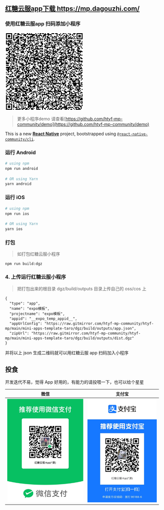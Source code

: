 ## [红糖云服app下载 https://mp.dagouzhi.com/ ](https://mp.dagouzhi.com/)

### 使用红糖云服app 扫码添加小程序

[![小程序码](./qrcode.png)](https://share.dagouzhi.com/#/pages/index/index?data=%7B%22type%22%3A%22app%22%2C%22name%22%3A%22mini-apps-template-taro%22%2C%22projectname%22%3A%22RN%E6%A8%A1%E7%89%88%22%2C%22appid%22%3A%22__rn_temp_appid__%22%2C%22appUrlConfig%22%3A%22https%3A%2F%2Fraw.gitmirror.com%2Fhtyf-mp-community%2Fhtyf-mp%2Fmain%2Fmini-apps-template-taro%2Fdgz%2Fbuild%2Foutputs%2Fapp.json%22%2C%22zipUrl%22%3A%22https%3A%2F%2Fraw.gitmirror.com%2Fhtyf-mp-community%2Fhtyf-mp%2Fmain%2Fmini-apps-template-taro%2Fdgz%2Fbuild%2Foutputs%2Fdist.dgz%22%7D)

>更多小程序demo 请查看[https://github.com/htyf-mp-community/demo](https://github.com/htyf-mp-community/demo)

This is a new [**React Native**](https://reactnative.dev) project, bootstrapped using [`@react-native-community/cli`](https://github.com/react-native-community/cli).

### 运行 Android

```bash
# using npm
npm run android

# OR using Yarn
yarn android
```

### 运行 iOS

```bash
# using npm
npm run ios

# OR using Yarn
yarn ios
```
### 打包

> 如打包红糖云服小程序

```
npm run build:dgz
```

### 4. 上传运行红糖云服小程序

> 把打包出来的根目录 dgz/build/outputs 目录上传自己的 oss/cos 上

```
{
  "type": "app",
  "name": "expo模板",
  "projectname": "expo模板",
  "appid": "__expo_temp_appid__",
  "appUrlConfig": "https://raw.gitmirror.com/htyf-mp-community/htyf-mp/main/mini-apps-template-taro/dgz/build/outputs/app.json",
  "zipUrl": "https://raw.gitmirror.com/htyf-mp-community/htyf-mp/main/mini-apps-template-taro/dgz/build/outputs/dist.dgz"
}
```

并将以上 json 生成二维码就可以用红糖云服 app 扫码加入小程序

## 投食

开发迭代不易，觉得 App 好用的，有能力的请投喂一下，也可以给个星星

| 微信  | 支付宝 |
| ------------- | ------------- |
| ![微信](./docs/IMG_5087.jpg)  | ![支付宝](./docs/IMG_5088.jpg) |